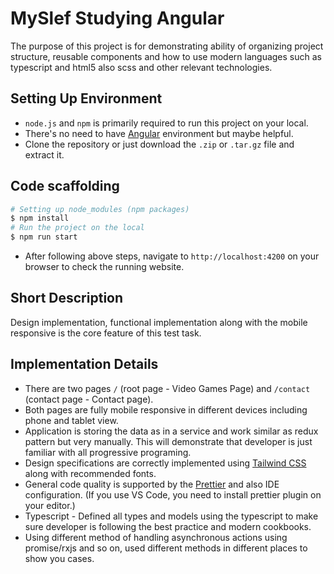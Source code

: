 # MySlef Studying Angular

The purpose of this project is for demonstrating ability of organizing project structure, reusable components and how to use modern languages such as typescript and html5 also scss and other relevant technologies.

## Setting Up Environment

* `node.js` and `npm` is primarily required to run this project on your local.
* There's no need to have [Angular](https://angular.io) environment but maybe helpful.
* Clone the repository or just download the `.zip` or `.tar.gz` file and extract it.

## Code scaffolding

```bash
# Setting up node_modules (npm packages)
$ npm install
# Run the project on the local
$ npm run start
```


* After following above steps, navigate to `http://localhost:4200` on your browser to check the running website.

## Short Description

Design implementation, functional implementation along with the mobile responsive is the core feature of this test task.

## Implementation Details

* There are two pages `/` (root page - Video Games Page) and `/contact` (contact page - Contact page).
* Both pages are fully mobile responsive in different devices including phone and tablet view.
* Application is storing the data as in a service and work similar as redux pattern but very manually. This will demonstrate that developer is just familiar with all progressive programing.
* Design specifications are correctly implemented using [Tailwind CSS](https://tailwindcss.com) along with recommended fonts.
* General code quality is supported by the [Prettier](https://prettier.io) and also IDE configuration. (If you use VS Code, you need to install prettier plugin on your editor.)
* Typescript - Defined all types and models using the typescript to make sure developer is following the best practice and modern cookbooks.
* Using different method of handling asynchronous actions using promise/rxjs and so on, used different methods in different places to show you cases.